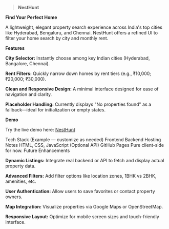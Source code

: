 > **NestHunt**

**Find Your Perfect Home**

A lightweight, elegant property search experience across India's top cities like Hyderabad, Bengaluru, and Chennai. NestHunt offers a refined UI to filter your home search by city and monthly rent.

**Features**

**City Selector:** Instantly choose among key Indian cities (Hyderabad, Bangalore, Chennai).

**Rent Filters:** Quickly narrow down homes by rent tiers (e.g., ₹10,000; ₹20,000; ₹30,000).

**Clean and Responsive Design:** A minimal interface designed for ease of navigation and clarity.

**Placeholder Handling:** Currently displays "No properties found" as a fallback—ideal for initialization or empty states.

**Demo**

Try the live demo here: [NestHunt](https://harshavardhan-vaddi.github.io/NestHunt/)

Tech Stack (Example — customize as needed)
Frontend	Backend	Hosting	Notes
HTML, CSS, JavaScript	(Optional API)	GitHub Pages	Pure client-side for now.
Future Enhancements

**Dynamic Listings:** Integrate real backend or API to fetch and display actual property data.

**Advanced Filters:** Add filter options like location zones, 1BHK vs 2BHK, amenities, etc.

**User Authentication:** Allow users to save favorites or contact property owners.

**Map Integration:** Visualize properties via Google Maps or OpenStreetMap.

**Responsive Layout:** Optimize for mobile screen sizes and touch-friendly interface.
